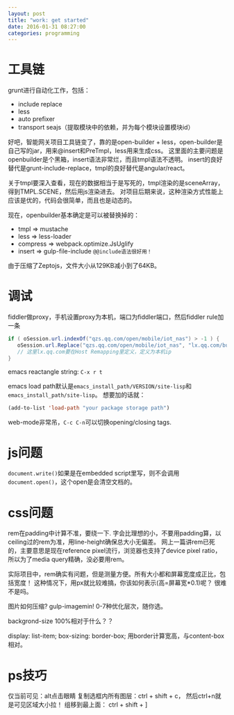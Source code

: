 ```yaml
---
layout: post
title: "work: get started"
date: 2016-01-31 08:27:00
categories: programming
---
```


# 工具链

grunt进行自动化工作，包括：

* include replace
* less
* auto prefixer
* transport seajs（提取模块中的依赖，并为每个模块设置模块id）

好吧，智能网关项目工具链变了，靠的是open-builder + less，open-builder是自己写的jar，用来@insert和PreTmpl，less用来生成css。
这里面的主要问题是openbuilder是个黑箱，insert语法非常烂，而且tmpl语法不透明。
insert的良好替代是grunt-include-replace，tmpl的良好替代是angular/react。

关于tmpl要深入查看，现在的数据相当于是写死的，tmpl渲染的是sceneArray，得到TMPL.SCENE，然后用js渲染进去。
对项目后期来说，这种渲染方式性能上应该是优的，代码会很简单，而且也是动态的。

现在，openbuilder基本确定是可以被替换掉的：

* tmpl => mustache
* less => less-loader
* compress => webpack.optimize.JsUglify
* insert => gulp-file-include `@@include语法很好用！`

由于压缩了Zeptojs，文件大小从129KB减小到了64KB。

# 调试

fiddler做proxy，手机设置proxy为本机，端口为fiddler端口，然后fiddler rule加一条

```java
if ( oSession.url.indexOf("qzs.qq.com/open/mobile/iot_nas") > -1 ) {
   oSession.url.Replace("qzs.qq.com/open/mobile/iot_nas", "lx.qq.com/build/iot_nas");
   // 这里lx.qq.com要在Host Remapping里定义，定义为本机ip
}
```

emacs reactangle string: `C-x r t`

emacs load path默认是`emacs_install_path/VERSION/site-lisp`和`emacs_install_path/site-lisp`。
想要加的话就：

```lisp
(add-to-list 'load-path "your package storage path")
```

web-mode非常吊，`C-c C-n`可以切换opening/closing tags.

# js问题
`document.write()`如果是在embedded script里写，则不会调用`document.open()`，这个open是会清空文档的。

# css问题

rem在padding中计算不准，要绕一下. 
字会比理想的小，不要用padding算，以ceiling过的rem为准，用line-height确保总大小无偏差。
网上一篇讲rem已死的，主要意思是现在reference pixel流行，浏览器也支持了device pixel ratio，所以为了media query精确，没必要用rem。

实际项目中，rem确实有问题，但是测量方便。所有大小都和屏幕宽度成正比，包括宽度！
这种情况下，用px就比较难搞，你该如何表示(高=屏幕宽*0.1)呢？
很难不是吗。

图片如何压缩? gulp-imagemin! 0-7种优化层次，随你选。

backgrond-size 100%相对于什么？？

display: list-item; 
box-sizing: border-box; 用border计算宽高，与content-box相对。

# ps技巧

仅当前可见：alt点击眼睛
复制选框内所有图层：ctrl + shift + c， 然后ctrl+n就是可见区域大小拉！
组移到最上面： ctrl + shift + ]
